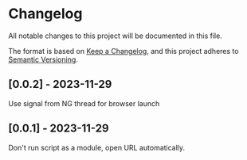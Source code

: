 # Changelog
All notable changes to this project will be documented in this file.

The format is based on [Keep a Changelog](https://keepachangelog.com/en/1.0.0/),
and this project adheres to [Semantic Versioning](https://semver.org/spec/v2.0.0.html).

## [0.0.2] - 2023-11-29
Use signal from NG thread for browser launch

## [0.0.1] - 2023-11-29
Don't run script as a module, open URL automatically.
